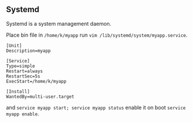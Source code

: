 Systemd
-

Systemd is a system management daemon.

Place bin file in `/home/k/myapp`
run `vim /lib/systemd/system/myapp.service`.

````
[Unit]
Description=myapp

[Service]
Type=simple
Restart=always
RestartSec=5s
ExecStart=/home/k/myapp

[Install]
WantedBy=multi-user.target
````

and `service myapp start; service myapp status`
enable it on boot `service myapp enable`.
